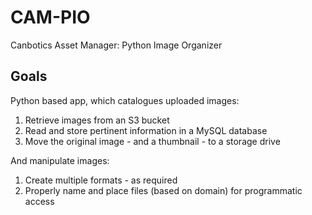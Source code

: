 # CAM-PIO
Canbotics Asset Manager: Python Image Organizer

## Goals
Python based app, which catalogues uploaded images:

1) Retrieve images from an S3 bucket
2) Read and store pertinent information in a MySQL database
3) Move the original image - and a thumbnail - to a storage drive

And manipulate images:

1) Create multiple formats - as required
2) Properly name and place files (based on domain) for programmatic access

